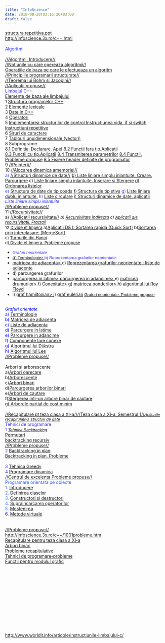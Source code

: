 ```yaml
---
title: "InfoScience"
date: 2018-08-20T03:16:20+03:00
draft: false
---
```


<html>
  <body>
    <div class="wiki" id="content_view" style="display: block;">
<a href="files/structura%20repetitiva.ppt">structura repetitiva.ppt</a><br />
<a class="wiki_link_ext" href="http://infoscience.3x.ro/c++.html" rel="nofollow" target="_blank">http://infoscience.3x.ro/c++.html</a><br />
<br />
<span style="color: #3333ff;">Algoritmi</span><br />
<br />
<a class="wiki_link_ext" href="http://infoscience.3x.ro/c++/alg_introducere.html" rel="nofollow">//Algoritmi. Introducere//</a><br />
<a class="wiki_link_ext" href="http://infoscience.3x.ro/c++/lab2stucturi%20de%20control.htm" rel="nofollow">//Notiunile cu care opereaza algoritmii//</a><br />
<a class="wiki_link" href="http://limbajul-c.wikispaces.com/Operatiile%20de%20baza%20pe%20care%20le%20efectueaza%20un%20algoritm">Operatiile de baza pe care le efectueaza un algoritm </a><br />
<a class="wiki_link_ext" href="http://infoscience.3x.ro/c++/lab2stucturi%20de%20control.htm" rel="nofollow">//Principiile programarii structurate//</a><br />
<a class="wiki_link_ext" href="http://infoscience.3x.ro/c++/alg_teor.html" rel="nofollow">//Teorema lui Bohm si Jacopini//</a><br />
<a class="wiki_link_ext" href="http://infoscience.3x.ro/c++/alg_aplicatii.htm" rel="nofollow">//Aplicatii propuse//</a><br />
<span style="color: #3333ff;">Limbajul C++</span><br />
<a class="wiki_link_ext" href="http://infoscience.3x.ro/c++/lectii/elemente%20de%20baza%20ale%20limbajului.html" rel="nofollow">Elemente de baza ale limbajului</a><br />
1 <a class="wiki_link_ext" href="http://infoscience.3x.ro/c++/lectii/elemente%20de%20baza%20ale%20limbajului.html" rel="nofollow">Structura programelor C++</a><br />
2 <a class="wiki_link_ext" href="http://infoscience.3x.ro/c++/lectii/vocabularul%20limbajului.html" rel="nofollow">Elemente lexicale</a><br />
3 <a class="wiki_link_ext" href="http://infoscience.3x.ro/c++/lectii/DateinC++.html" rel="nofollow">Date in C++</a><br />
4 <a class="wiki_link_ext" href="http://infoscience.3x.ro/c++/lectii/Operatori.html" rel="nofollow">Operatori</a><br />
5 <a class="wiki_link_ext" href="http://infoscience.3x.ro/c++/struct/instruct.htm" rel="nofollow">Implementarea structurilor de control Instructiunea vida, if si switch</a> <a class="wiki_link_ext" href="http://infoscience.3x.ro/c++/for_while_dowhile.htm" rel="nofollow">Instructiuni repetitive</a><br />
6 <a class="wiki_link_ext" href="http://infoscience.3x.ro/c++/siruridecaractere.htm" rel="nofollow">Siruri de caractere</a><br />
7 <a class="wiki_link_ext" href="http://infoscience.3x.ro/c++/vectori.htm" rel="nofollow">Tablouri unuidimensionale (vectori)</a><br />
8 Subprograme<br />
<a class="wiki_link_ext" href="http://infoscience.3x.ro/c++/subprograme.htm" rel="nofollow">8.1 Definitia. Declarare. Apel</a> 8.2 <a class="wiki_link_ext" href="http://infoscience.3x.ro/c++/functii_void.htm" rel="nofollow">Functii fara tip.Aplicatii</a><br />
<a class="wiki_link_ext" href="http://infoscience.3x.ro/c++/Functii_cu_tip.htm" rel="nofollow">8.3 Functii cu tip.Aplicatii</a> <a class="wiki_link_ext" href="http://infoscience.3x.ro/c++/transmparam.htm" rel="nofollow">8.4 Transmiterea parametrilor</a> <a class="wiki_link_ext" href="http://infoscience.3x.ro/c++/aplicatii_functii.htm" rel="nofollow">8.4 Functii. Probleme propuse</a> <a class="wiki_link_ext" href="http://infoscience.3x.ro/c++/header.htm" rel="nofollow">8.5 Fisiere header definite de programator</a><br />
9 <a class="wiki_link_ext" href="http://infoscience.3x.ro/c++/pointeri.html" rel="nofollow">//Pointeri//</a><br />
10 <a class="wiki_link_ext" href="http://infoscience.3x.ro/c++/alocare_din.html" rel="nofollow">//Alocarea dinamica amemoriei//</a><br />
<span style="color: #3333ff;"> a) <a class="wiki_link_ext" href="http://infoscience.3x.ro/c++/liste.html" rel="nofollow">//Structuri dinamice de date//</a> </span> <a class="wiki_link_ext" href="http://infoscience.3x.ro/c++/llsi_cre_ad_lis.htm" rel="nofollow"> b) Liste liniare simplu inlantuite. Creare. Parcurgere</a> c) <a class="wiki_link_ext" href="http://infoscience.3x.ro/c++/liste_inser_si_sterere.htm" rel="nofollow">Liste liniare simplu inlantuite. Inserare si Stergere</a> <a class="wiki_link_ext" href="http://infoscience.3x.ro/c++/Ordonarea_unei_liste.htm" rel="nofollow">d) Ordonarea listelor</a><br />
<span style="color: #3333ff;"> e) <a class="wiki_link_ext" href="http://infoscience.3x.ro/c++/coada.htm" rel="nofollow">Structura de date de tip coada</a> <a class="wiki_link_ext" href="http://infoscience.3x.ro/c++/Stiva.htm" rel="nofollow"> f) Structura de tip stiva</a> g) <a class="wiki_link_ext" href="http://infoscience.3x.ro/c++/Liste_duble.htm" rel="nofollow">Liste liniare dublu inlantuite.</a> h) <a class="wiki_link_ext" href="http://infoscience.3x.ro/c++/liste_circulare.htm" rel="nofollow">Liste circulare</a> </span> <a class="wiki_link_ext" href="http://infoscience.3x.ro/c++/Structuri%20dinamice%20de%20date.htm" rel="nofollow">i) Structuri dinamice de date. aplicatii</a><br />
<em><span style="color: #3333ff; font-family: Arial;">Liste liniare simplu inlantuite</span></em><br />
<a class="wiki_link_ext" href="http://infoscience.3x.ro/c++/aplic_llsi.htm" rel="nofollow">//Probleme propuse//</a><br />
11 <a class="wiki_link_ext" href="http://infoscience.3x.ro/c++/recursivitate.htm" rel="nofollow">//Recursivitate//</a><br />
a) <a class="wiki_link_ext" href="http://infoscience.3x.ro/c++/aplicatii_recursivitate.HTM" rel="nofollow">//Aplicatii recursivitate//</a> <em><span style="font-size: 13.3333px;"> b) <a class="wiki_link_ext" href="http://infoscience.3x.ro/c++/Recursivitate_%20indirecta.htm" rel="nofollow">Recursivitate indirecta</a> c) <a class="wiki_link_ext" href="http://infoscience.3x.ro/c++/exfractali.htm" rel="nofollow">Aplicatii ale recursivitatii. Fractali</a></span></em><br />
<span style="font-size: 13.3333px;"> 12 <a class="wiki_link_ext" href="http://infoscience.3x.ro/c++/Divide_et_%20Impera.htm" rel="nofollow">Divide et Impera</a></span> a)<a class="wiki_link_ext" href="http://infoscience.3x.ro/c++/Sortarea_rapid%C4%83.htm" rel="nofollow">Aplicatii D&amp; I: Sortarea rapida (Quick Sort)</a> b)<a class="wiki_link_ext" href="http://infoscience.3x.ro/c++/sortare_%20prin_%20interclasare.htm" rel="nofollow">Sortarea prin interclasare: (MergeSort)</a><br />
<span style="font-size: 13.3333px;"> c) <a class="wiki_link_ext" href="http://infoscience.3x.ro/c++/Turnurile_%20din_%20Hanoi.htm" rel="nofollow">Turnurile din Hanoi </a></span><br />
<span style="font-size: 13.3333px;"> d)<a class="wiki_link_ext" href="http://infoscience.3x.ro/c++/aplicatii_divide_%20et_%20impera.HTM" rel="nofollow"> Divide et Impera. Probleme propuse</a> </span><br />
<ul class="quotelist"><li><em><span style="color: #3333ff; font-family: Helvetica; font-size: 13.3333px;"> Grafuri neorientate</span></em></li><li><em><a class="wiki_link_ext" href="http://infoscience.3x.ro/c++/Grafuri%20neorientate.htm" rel="nofollow"> a</a></em><span style="color: #3333ff; font-family: Helvetica; font-size: 13.3333px;"><a class="wiki_link_ext" href="http://infoscience.3x.ro/c++/Grafuri%20neorientate.htm" rel="nofollow">) Terminologie&gt; </a> b) Reprezentarea grafurilor neorientate:</span></li><li><a class="wiki_link_ext" href="http://infoscience.3x.ro/c++/REPREZ_GF_MAT.htm" rel="nofollow">matricea de adiacenta&gt; </a> c) <a class="wiki_link_ext" href="http://infoscience.3x.ro/c++/grafuri_liste_de_vecini.htm" rel="nofollow">Reprezentarea grafurilor neorientate:: liste de adiacente</a></li><li>d) parcurgerea grafurilor</li><li><a class="wiki_link_ext" href="http://infoscience.3x.ro/c++/Parcurgerea_grafuri_latime.htm" rel="nofollow">parcurgerea in latime&gt; </a> <a class="wiki_link_ext" href="http://infoscience.3x.ro/c++/Parcurgerea_grafuri_adancime.htm" rel="nofollow"> parcurgerea in adancime&gt; </a> e) <a class="wiki_link_ext" href="http://infoscience.3x.ro/c++/Matricea_drumurilor.htm" rel="nofollow">matricea drumurilor&gt; </a> f) <a class="wiki_link_ext" href="http://infoscience.3x.ro/c++/componente_conexe.htm" rel="nofollow">Conexitate&gt; </a> g) <a class="wiki_link_ext" href="http://infoscience.3x.ro/c++/matricea_ponderilor.htm" rel="nofollow">matricea ponderilor&gt; </a> h) <a class="wiki_link_ext" href="http://infoscience.3x.ro/c++/roy_floyd.htm" rel="nofollow">algoritmul lui Roy Floyd</a></li><li>i) <a class="wiki_link_ext" href="http://infoscience.3x.ro/c++/Graf_hamiltonian.htm" rel="nofollow">graf hamiltonian&gt; </a> j) <a class="wiki_link_ext" href="http://infoscience.3x.ro/c++/Grafuri_euleriene.htm" rel="nofollow">graf eulerian</a><span style="color: #3333ff; font-family: Helvetica; font-size: 13.3333px;"> <a class="wiki_link_ext" href="http://infoscience.3x.ro/c++/aplicatii_gf_neorientate.htm" rel="nofollow"> Grafuri neorientate. Probleme propuse</a></span></li></ul><br />
<em><span style="color: #0000ff; font-size: 13.3333px;">Grafuri orientate</span></em><br />
<span style="color: #0000ff;"> a) <a class="wiki_link_ext" href="http://infoscience.3x.ro/c++/terminologiegrafuri_o.htm" rel="nofollow">Terminologie</a></span><br />
<span style="color: #0000ff;"> b) <a class="wiki_link_ext" href="http://infoscience.3x.ro/c++/REPREZ_GF_orientat_MAT.htm" rel="nofollow">Matricea de adiacenta </a></span><br />
<span style="color: #0000ff;"> c) <a class="wiki_link_ext" href="http://infoscience.3x.ro/c++/grafuri_orientate_liste_de_vecini.htm" rel="nofollow">Liste de adiacenta </a></span><br />
<span style="color: #0000ff;"> d) <a class="wiki_link_ext" href="http://infoscience.3x.ro/c++/Parcurgerea_grafuri_o_latime.htm" rel="nofollow">Parcurgere in latime </a></span><br />
<span style="color: #0000ff;"> e) <a class="wiki_link_ext" href="http://infoscience.3x.ro/c++/Parcurgerea_grafuri_o_adancime.htm" rel="nofollow">Parcurgere in adancime </a></span><br />
<span style="color: #0000ff;"> f) <a class="wiki_link_ext" href="http://infoscience.3x.ro/c++/componente_tare_conexe.htm" rel="nofollow">Componente tare conexe </a></span><br />
<span style="color: #0000ff;"> g) <a class="wiki_link_ext" href="http://infoscience.3x.ro/c++/Algoritmul_lui_Djikstra.htm" rel="nofollow">Algoritmul lui Djikstra</a></span><br />
<span style="color: #0000ff;"> h) <a class="wiki_link_ext" href="http://infoscience.3x.ro/c++/Algoritmul_lui_Lee.htm" rel="nofollow">Algoritmul lui Lee</a></span><br />
<a class="wiki_link_ext" href="http://infoscience.3x.ro/c++/aplicatii_Grafuri_orientate.htm" rel="nofollow">//Probleme propuse//</a><br />
<br />
Arbori si arborescente<br />
a)<a class="wiki_link_ext" href="http://infoscience.3x.ro/c++/arbori.htm" rel="nofollow">Arbori oarecare</a><br />
b)<a class="wiki_link_ext" href="http://infoscience.3x.ro/c++/arborescente.htm" rel="nofollow">Arborescente</a><br />
c)<a class="wiki_link_ext" href="http://infoscience.3x.ro/c++/arbori_binari.htm" rel="nofollow">Arbori binari</a><br />
d)<a class="wiki_link_ext" href="http://infoscience.3x.ro/c++/Parcurgerea_%20arborilor_%20binari.htm" rel="nofollow">Parcurgerea arborilor binari</a><br />
e)<a class="wiki_link_ext" href="http://infoscience.3x.ro/c++/arbori_de_cautare.htm" rel="nofollow">Arbori de cautare</a><br />
f)<a class="wiki_link_ext" href="http://infoscience.3x.ro/c++/stergere_abc.htm" rel="nofollow">Stergerea intr-un arbore binar de cautare</a><br />
g<a class="wiki_link_ext" href="http://infoscience.3x.ro/c++/prim.htm" rel="nofollow">) Arborele partial de cost minim</a><br />
<br />
<a class="wiki_link_ext" href="http://infoscience.3x.ro/c++/RecapitularetezaXI.htm" rel="nofollow">//Recapitulare pt teza clasa a XI-a//</a><a class="wiki_link_ext" href="http://infoscience.3x.ro/c++/teza_clasa_a_xi.htm" rel="nofollow">//Teza clasa a XI-a. Semestrul 1//</a><em><span style="color: #3333ff; font-family: Helvetica; font-size: 13.3333px;"><a class="wiki_link_ext" href="http://infoscience.3x.ro/c++/aplicatie_recapitulativaXIsem1.htm" rel="nofollow">Aplicatie recapitulativa structuri de date</a></span></em><br />
<span style="color: #3333ff;">Tehnici de programare</span><br />
<span style="color: #3333ff;"> 1 </span><em><span style="color: #3333ff; font-family: Arial; font-size: 13.3333px;"><a class="wiki_link_ext" href="http://infoscience.3x.ro/c++/tehnica_%20backtracking.htm" rel="nofollow">Tehnica Backtracking</a></span></em><br />
<a class="wiki_link_ext" href="http://infoscience.3x.ro/c++/back_permutari.htm" rel="nofollow">Permutari</a><br />
<a class="wiki_link_ext" href="http://infoscience.3x.ro/c++/backtracking_recursiv.htm" rel="nofollow">backtracking recursiv</a><br />
<a class="wiki_link_ext" href="http://infoscience.3x.ro/c++/pbbacktracking.html" rel="nofollow">//Probleme propuse//</a><br />
<span style="color: #3333ff;"> 2</span> <a class="wiki_link_ext" href="http://infoscience.3x.ro/c++/Backtracking_%20in_%20plan.htm" rel="nofollow">Backtracking in plan </a><br />
<a class="wiki_link_ext" href="http://infoscience.3x.ro/c++/Pb_BACK_plan.htm" rel="nofollow"> Backtracking in plan. Probleme </a><br />
<br />
<span style="color: #3333ff;">3</span> <a class="wiki_link_ext" href="http://infoscience.3x.ro/c++/greedyth2.htm" rel="nofollow">Tehnica Greedy</a><br />
<span style="color: #3333ff;">4</span> <a class="wiki_link_ext" href="http://infoscience.3x.ro/c++/Programarea_dinamic%C4%83.htm" rel="nofollow">Programare dinamica</a><br />
<a class="wiki_link_ext" href="http://infoscience.3x.ro/c++/excelenta.htm" rel="nofollow">//Centrul de excelenta.Probleme propuse//</a><br />
<span style="color: #3366ff;">Programare orientata pe obiecte</span><br />
<span style="color: #3366ff;"> 1. <a class="wiki_link_ext" href="http://infoscience.3x.ro/c++/SursePoo/introducere.html" rel="nofollow">Introducere</a></span><br />
<span style="color: #3366ff;"> 2. <a class="wiki_link_ext" href="http://infoscience.3x.ro/c++/SursePoo/definitia%20clasei.html" rel="nofollow">Definirea claselor</a></span><br />
<span style="color: #3366ff;"> 3. <a class="wiki_link_ext" href="http://infoscience.3x.ro/c++/SursePoo/constructori.html" rel="nofollow">Constructori si destructori</a></span><br />
<span style="color: #3366ff;"> 4. <a class="wiki_link_ext" href="http://infoscience.3x.ro/c++/SursePoo/supraincarcarea_op.html" rel="nofollow">Supraincarcarea operatorilor</a></span><br />
<span style="color: #3366ff;"> 5. </span><span style="color: #0000ff;"><a class="wiki_link_ext" href="http://infoscience.3x.ro/c++/SursePoo/Lectia18.htm" rel="nofollow">Mostenirea</a></span><br />
<span style="color: #0000ff;"> 6. <a class="wiki_link_ext" href="http://infoscience.3x.ro/c++/metode_virtuale2.htm" rel="nofollow">Metode virtuale</a></span><br />
<br />
<br />
<a class="wiki_link_ext" href="http://infoscience.3x.ro/c++/1001probleme.htm" rel="nofollow">//Probleme propuse//</a><br />
<a class="wiki_link_ext" href="http://infoscience.3x.ro/c++/1001probleme.htm" rel="nofollow" target="_blank">http://infoscience.3x.ro/c++/1001probleme.htm</a><br />
<a class="wiki_link_ext" href="http://infoscience.3x.ro/c++/recptezasemIIclasaXI.htm" rel="nofollow">Recapitulare pentru teza clasa a XI-a</a><br />
<a class="wiki_link_ext" href="http://infoscience.3x.ro/c++/arboribinari.htm" rel="nofollow">Arbori binari</a><br />
<a class="wiki_link_ext" href="http://infoscience.3x.ro/c++/probleme_rec.htm" rel="nofollow">Probleme recapitulative</a><br />
<a class="wiki_link_ext" href="http://infoscience.3x.ro/c++/rec_tehnici_cls10.htm" rel="nofollow">Tehnici de programare-probleme</a><br />
<a class="wiki_link_ext" href="http://infoscience.3x.ro/c++/Grafica%20Pascal%20si%20C.htm" rel="nofollow">Functii pentru modulul grafic</a><br />
<br />
<br />
<br />
<br />
<br />
<br />
<br />
<br />
<br />
<br />
<br />
<br />
<br />
<a class="wiki_link_ext" href="http://www.worldit.info/articole/instructiunile-limbajului-c/" rel="nofollow">http://www.worldit.info/articole/instructiunile-limbajului-c/</a>
    </div>
  </body>
</html>
